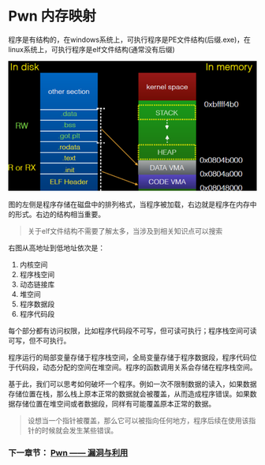 # Pwn 内存映射

程序是有结构的，在windows系统上，可执行程序是PE文件结构(后缀.exe)，在linux系统上，可执行程序是elf文件结构(通常没有后缀)

![alt text](link.png)

图的左侧是程序存储在磁盘中的排列格式，当程序被加载，右边就是程序在内存中的形式。右边的结构相当重要。

> 关于elf文件结构不需要了解太多，当涉及到相关知识点可以搜索

右图从高地址到低地址依次是：

1. 内核空间
2. 程序栈空间
3. 动态链接库
4. 堆空间
5. 程序数据段
6. 程序代码段

每个部分都有访问权限，比如程序代码段不可写，但可读可执行；程序栈空间可读可写，但不可执行。

程序运行的局部变量存储于程序栈空间，全局变量存储于程序数据段，程序代码位于代码段，动态分配的空间在堆空间。程序的函数调用关系会存储在程序栈空间。

基于此，我们可以思考如何破坏一个程序。例如一次不限制数据的读入，如果数据存储位置在栈，那么栈上原本正常的数据就会被覆盖，从而造成程序错误。如果数据存储位置在堆空间或者数据段，同样有可能覆盖原本正常的数据。
> 设想当一个指针被覆盖，那么它可以被指向任何地方，程序后续在使用该指针的时候就会发生某些错误。

### 下一章节： [Pwn —— 漏洞与利用](./vuln.md)